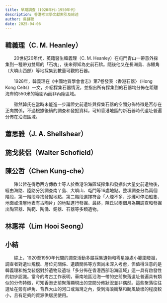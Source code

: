 ```yaml
---
title: 早期調查（1920年代-1950年代）
description: 香港考古學文獻索引及綜述
author: 吳健聰
date: 2025-04-06
---
```


## 韓義理（C. M. Heanley）
　　20世紀20年代，英籍醫生韓義理（C. M. Heanley）在屯門青山一帶意外採集到一種帶刃雙肩的「石塊」，後來得知為史前石錛。隨後他又在長洲島、赤鱲角（大嶼山西部）等地採集到數量可觀的石器。

　　1928年，韓義理在《中國地質學會會志》第7卷發表〈香港石器〉（Hong Kong Celts）一文，介紹採集石器情況，並指出所有採集到的石器均分佈在距離海岸約550米的範圍內而非內陸區域。

　　雖然韓氏在當時未能進一步論證史前遺址與採集石器的空間分佈特徵是否存在正向關係，不過根據後續的調查和發掘資料，可知香港地區的新石器時代遺址普遍分佈在沿海區域。
## 蕭思雅（J. A. Shellshear）

## 施戈裴侶（Walter Schofield）

## 陳公哲（Chen Kung-che）
　　陳公哲在得悉西方傳教士等人於香港沿海區域採集和發掘出大量史前遺物後，經由海路、陸路分別調查南丫島、大嶼山、屯門等16處地點。整項調查分為兩個階段，第一階段尋找發掘地點，第二階段選擇符合「人煙不多、沙灘可停泊船隻、地面或淺層地表有古陶片」的地點進行發掘。最終，陳氏以兩個月為期調查和發掘出陶容器、陶範、陶俑、銅器、石器等多類遺物。
## 林惠祥（Lim Hooi Seong）

## 小結
　　綜上，1920至1950年代間的調查活動多屬採集遺物和零星幾處小範圍發掘，調查者對遺址規模、層位元關係、遺蹟關係等方面尚未深入考慮，但值得注意的是韓義理和施戈裴侶對於遺物及遺址「多分佈在香港西部沿海區域」這一具有啟發性的初步認識。當今的考古工作表明，華南地區沿海一帶的史前聚落遺址普遍具有類似的分佈特徵，可知香港史前聚落顯現出的空間分佈狀況並非偶然。這些聚落往往選址在旁有岬角、背靠大山的河口或海灣之內，受到海浪衝擊和颱風破壞的程度較小，且有足夠的資源供居民使用。